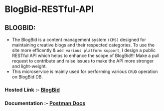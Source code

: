 # BlogBid-RESTful-API
## BLOGBID:
- The BlogBid is a content management system `(CMS)` designed for maintaining creative blogs and their respected categories. To
use the site more efficently & `add various platform support`, I design a public RESTful API which helps to enhance the scope
of BlogBid!!! Make a pull request to contribute and raise issues to make the API more stronger and light-weight.
- This microservice is mainly used for performing various `CRUD` operation on BlogBid DB.


### Hosted Link :- [BlogBid](https://blogbid.000webhostapp.com/)
### Documentation :- [Postman Docs](https://documenter.getpostman.com/view/10127431/SzmiWbh6?version=latest)

